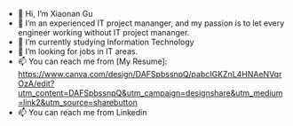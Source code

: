 - 👋 Hi, I’m Xiaonan Gu
- 👀 I’m an experienced IT project mananger, and my passion is to let every engineer working without IT project mananger.
- 🌱 I’m currently studying Information Technology
- 💞️ I’m looking for jobs in IT areas.
- 📫 You can reach me from [My Resume]: https://www.canva.com/design/DAFSpbssnpQ/pabcIGKZnL4HNAeNVqrOzA/edit?utm_content=DAFSpbssnpQ&utm_campaign=designshare&utm_medium=link2&utm_source=sharebutton
- 📫 You can reach me from Linkedin
<!---
pipeapplenan/pipeapplenan is a ✨ special ✨ repository because its `README.md` (this file) appears on your GitHub profile.
You can click the Preview link to take a look at your changes.
--->


